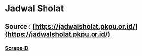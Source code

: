 # Jadwal Sholat

## Source : [https://jadwalsholat.pkpu.or.id/](https://jadwalsholat.pkpu.or.id/)
### [Scrape ID](https://t.me/ScrapeID)